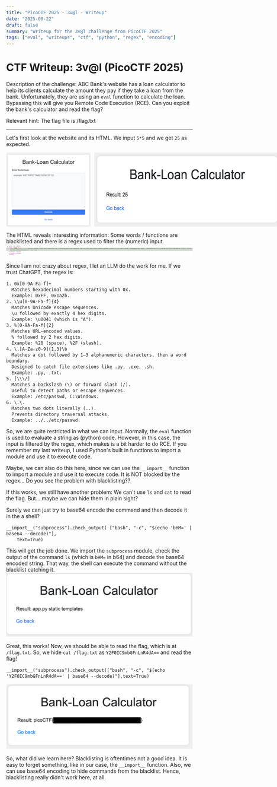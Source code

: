 ```yaml
---
title: "PicoCTF 2025 - 3v@l - Writeup"
date: "2025-08-22"
draft: false
summary: "Writeup for the 3v@l challenge from PicoCTF 2025"
tags: ["eval", "writeups", "ctf", "python", "regex", "encoding"]
---
```

# CTF Writeup: 3v@l (PicoCTF 2025)

Description of the challenge: ABC Bank's website has a loan calculator to help its clients calculate the amount they pay if they take a loan from the bank. Unfortunately, they are using an `eval` function to calculate the loan. Bypassing this will give you Remote Code Execution (RCE). Can you exploit the bank's calculator and read the flag?

Relevant hint: The flag file is /flag.txt

---

Let's first look at the website and its HTML. We input `5*5` and we get `25` as expected.

<div style="display: flex; gap: 10px;">
  <img src="./frontend.png" alt="Website Screenshot" height="200"/>
  <img src="./55.png" alt="Result Screenshot" height="200"/>
</div>

The HTML reveals interesting information: Some words / functions are blacklisted and there is a regex used to filter the (numeric) input. 
![Comment Screenshot](./html_comment.png)

Since I am not crazy about regex, I let an LLM do the work for me. If we trust ChatGPT, the regex is:
```
1. 0x[0-9A-Fa-f]+
  Matches hexadecimal numbers starting with 0x.
  Example: 0xFF, 0x1a2b.
2. \\u[0-9A-Fa-f]{4}
  Matches Unicode escape sequences.
  \u followed by exactly 4 hex digits.
  Example: \u0041 (which is "A").
3. %[0-9A-Fa-f]{2}
  Matches URL-encoded values.
  % followed by 2 hex digits.
  Example: %20 (space), %2F (slash).
4. \.[A-Za-z0-9]{1,3}\b
  Matches a dot followed by 1–3 alphanumeric characters, then a word boundary.
  Designed to catch file extensions like .py, .exe, .sh.
  Example: .py, .txt.
5. [\\\/]
  Matches a backslash (\) or forward slash (/).
  Useful to detect paths or escape sequences.
  Example: /etc/passwd, C:\Windows.
6. \.\.
  Matches two dots literally (..).
  Prevents directory traversal attacks.
  Example: ../../etc/passwd.
```
So, we are quite restricted in what we can input. Normally, the `eval` function is used to evaluate a string as (python) code. However, in this case, the input is filtered by the regex, which makes is a bit harder to do RCE. If you remember my last writeup, I used Python's built in functions to import a module and use it to execute code.

Maybe, we can also do this here, since we can use the `__import__` function to import a module and use it to execute code. It is NOT blocked by the regex... Do you see the problem with blacklisting??

If this works, we still have another problem: We can't use `ls` and `cat` to read the flag. But... maybe we can hide them in plain sight?

Surely we can just try to base64 encode the command and then decode it in the a shell?

```
__import__("subprocess").check_output( ["bash", "-c", "$(echo 'bHM=' | base64 --decode)"],
    text=True)
``` 
This will get the job done. We import the `subprocess` module, check the output of the command `ls` (which is `bHM=` in b64) and decode the base64 encoded string. That way, the shell can execute the command without the blacklist catching it.
![Ls Screenshot](./ls.png)

Great, this works! Now, we should be able to read the flag, which is at `/flag.txt`. So, we hide `cat /flag.txt` as `Y2F0IC9mbGFnLnR4dA==` and read the flag!

```
__import__("subprocess").check_output(["bash", "-c", "$(echo 'Y2F0IC9mbGFnLnR4dA==' | base64 --decode)"],text=True)
```

![Flag Screenshot](./flag.png)

So, what did we learn here? Blacklisting is oftentimes not a good idea. It is easy to forget something, like in our case, the `__import__` function. Also, we can use base64 encoding to hide commands from the blacklist. Hence, blacklisting really didn't work here, at all. 